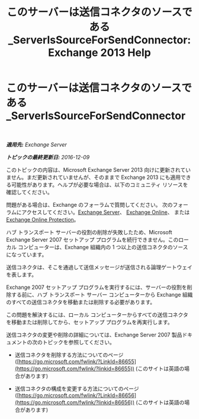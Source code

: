 ﻿---
title: 'このサーバーは送信コネクタのソースである_ServerIsSourceForSendConnector: Exchange 2013 Help'
TOCTitle: このサーバーは送信コネクタのソースである_ServerIsSourceForSendConnector
ms:assetid: 151c0014-c90c-4c52-8e74-4b3f1bc7aaf1
ms:mtpsurl: https://technet.microsoft.com/ja-jp/library/ms.exch.setupreadiness.serverissourceforsendconnector(v=EXCHG.150)
ms:contentKeyID: 48269198
ms.date: 04/24/2018
mtps_version: v=EXCHG.150
ms.translationtype: HT
---

# このサーバーは送信コネクタのソースである\_ServerIsSourceForSendConnector

 

_**適用先:** Exchange Server_

_**トピックの最終更新日:** 2016-12-09_

このトピックの内容は、Microsoft Exchange Server 2013 向けに更新されていません。まだ更新されていませんが、そのままで Exchange 2013 にも適用できる可能性があります。ヘルプが必要な場合は、以下のコミュニティ リソースを確認してください。

問題がある場合は、Exchange のフォーラムで質問してください。 次のフォーラムにアクセスしてください。[Exchange Server](https://go.microsoft.com/fwlink/p/?linkid=60612)、 [Exchange Online](https://go.microsoft.com/fwlink/p/?linkid=267542)、 または [Exchange Online Protection](https://go.microsoft.com/fwlink/p/?linkid=285351)。

ハブ トランスポート サーバーの役割の削除が失敗したため、Microsoft Exchange Server 2007 セットアップ プログラムを続行できません。このローカル コンピューターは、Exchange 組織内の 1 つ以上の送信コネクタのソースになっています。

送信コネクタは、そこを通過して送信メッセージが送信される論理ゲートウェイを表します。

Exchange 2007 セットアップ プログラムを実行するには、サーバーの役割を削除する前に、ハブ トランスポート サーバー コンピューターから Exchange 組織のすべての送信コネクタを移動または削除する必要があります。

この問題を解決するには、ローカル コンピューターからすべての送信コネクタを移動または削除してから、セットアップ プログラムを再実行します。

送信コネクタの変更や削除の詳細については、Exchange Server 2007 製品ドキュメントの次のトピックを参照してください。

  - 送信コネクタを削除する方法についてのページ ([https://go.microsoft.com/fwlink/?LinkId=86655](https://go.microsoft.com/fwlink/?linkid=86655)) (このサイトは英語の場合があります)

  - 送信コネクタの構成を変更する方法についてのページ ([https://go.microsoft.com/fwlink/?LinkId=86656](https://go.microsoft.com/fwlink/?linkid=86656)) (このサイトは英語の場合があります)

